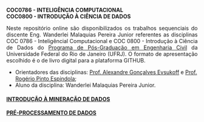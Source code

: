 **COC0786 - INTELIGÊNCIA COMPUTACIONAL**  
**COC0800 - INTRODUÇÃO À CIÊNCIA DE DADOS**

<p style='text-align: justify;'>Neste repositório online são disponibilizados os trabalhos sequenciais do discente Eng. Wanderlei Malaquias Pereira Junior referentes as disciplinas COC 0786 - Inteligêncial Computacional e COC 0800 - Introdução à Ciência de Dados do <a href="http://www.coc.ufrj.br/pt/">Programa de Pós-Graduação em Engenharia Civil</a> da Universidade Federal do Rio de Janeiro (UFRJ). O formato de apresentação escolhido é o de livro digital para a plataforma GITHUB.</p>
  
- Orientadores das disciplinas: [Prof. Alexandre Gonçalves Evsukoff](http://lattes.cnpq.br/6443456845137235) e [Prof. Rogério Pinto Espindola](http://lattes.cnpq.br/8968151880884493);
- Aluno da disciplina: Wanderlei Malaquias Pereira Junior.


#### [INTRODUÇÃO À MINERAÇÃO DE DADOS](https://wmpjrufg.github.io/CIV254-UFSCar/mineração1.html)
#### [PRÉ-PROCESSAMENTO DE DADOS](https://wmpjrufg.github.io/CIV254-UFSCar/mineração2.html)

